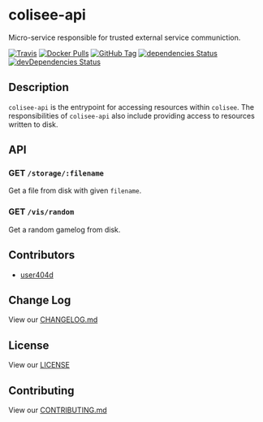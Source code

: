 # colisee-api

Micro-service responsible for trusted external service communiction.

[![Travis](https://img.shields.io/travis/siggame/colisee-api.svg?style=flat-square)](https://travis-ci.org/siggame/colisee-api)
[![Docker Pulls](https://img.shields.io/docker/pulls/siggame/colisee-api.svg?style=flat-square)](https://hub.docker.com/r/siggame/colisee-api/)
[![GitHub Tag](https://img.shields.io/github/tag/siggame/colisee-api.svg?style=flat-square)](https://github.com/siggame/colisee-api/tags)
[![dependencies Status](https://david-dm.org/siggame/colisee-api/status.svg)](https://david-dm.org/siggame/colisee-api)
[![devDependencies Status](https://david-dm.org/siggame/colisee-api/dev-status.svg)](https://david-dm.org/siggame/colisee-api?type=dev)

## Description

`colisee-api` is the entrypoint for accessing resources within `colisee`. The responsibilities of `colisee-api` also
include providing access to resources written to disk.

## API

### GET `/storage/:filename`

Get a file from disk with given `filename`.

### GET `/vis/random`

Get a random gamelog from disk.

## Contributors

- [user404d](https://github.com/user404d)

## Change Log

View our [CHANGELOG.md](https://github.com/siggame/colisee-api/blob/master/CHANGELOG.md)

## License

View our [LICENSE](https://github.com/siggame/colisee/blob/master/LICENSE)

## Contributing

View our [CONTRIBUTING.md](https://github.com/siggame/colisee/blob/master/CONTRIBUTING.md)
